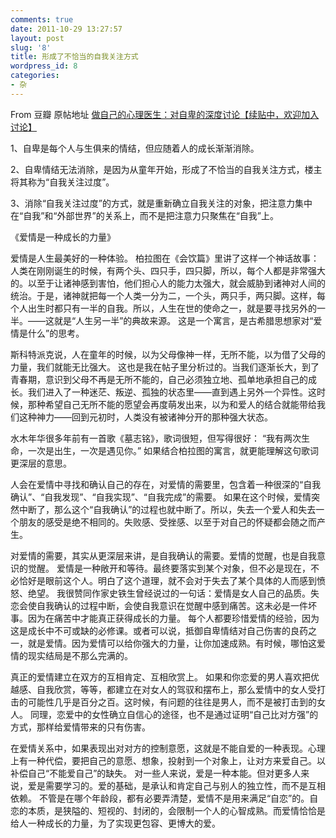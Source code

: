 ```yaml
---
comments: true
date: 2011-10-29 13:27:57
layout: post
slug: '8'
title: 形成了不恰当的自我关注方式
wordpress_id: 8
categories:
- 杂
---
```


From 豆瓣 原帖地址
[做自己的心理医生：对自卑的深度讨论【续贴中，欢迎加入讨论】](http://www.douban.com/group/topic/21813131/)

1、自卑是每个人与生俱来的情结，但应随着人的成长渐渐消除。

2、自卑情结无法消除，是因为从童年开始，形成了不恰当的自我关注方式，楼主将其称为“自我关注过度”。

3、消除“自我关注过度”的方式，就是重新确立自我关注的对象，把注意力集中在“自我”和“外部世界”的关系上，而不是把注意力只聚焦在“自我”上。

《爱情是一种成长的力量》

爱情是人生最美好的一种体验。
柏拉图在《会饮篇》里讲了这样一个神话故事：
人类在刚刚诞生的时候，有两个头、四只手，四只脚，所以，每个人都是非常强大的。以至于让诸神感到害怕，他们担心人的能力太强大，就会威胁到诸神对人间的统治。于是，诸神就把每一个人类一分为二，一个头，两只手，两只脚。这样，每个人出生时都只有一半的自我。所以，人生在世的使命之一，就是要寻找另外的一半。——这就是“人生另一半”的典故来源。
这是一个寓言，是古希腊思想家对“爱情是什么”的思考。

斯科特派克说，人在童年的时候，以为父母像神一样，无所不能，以为借了父母的力量，我们就能无比强大。
这也是我在帖子里分析过的。当我们逐渐长大，到了青春期，意识到父母不再是无所不能的，自己必须独立地、孤单地承担自己的成长。我们进入了一种迷茫、叛逆、孤独的状态里——直到遇上另外一个异性。这时候，那种希望自己无所不能的愿望会再度萌发出来，以为和爱人的结合就能带给我们这种神力——回到元初时，人类没有被诸神分开的那种强大状态。

水木年华很多年前有一首歌《墓志铭》，歌词很短，但写得很好：
“我有两次生命，一次是出生，一次是遇见你。” 如果结合柏拉图的寓言，就更能理解这句歌词更深层的意思。

人会在爱情中寻找和确认自己的存在，对爱情的需要里，包含着一种很深的“自我确认”、“自我发现”、“自我实现”、“自我完成”的需要。 如果在这个时候，爱情突然中断了，那么这个“自我确认”的过程也就中断了。所以，失去一个爱人和失去一个朋友的感受是绝不相同的。失败感、受挫感、以至于对自己的怀疑都会随之而产生。

对爱情的需要，其实从更深层来讲，是自我确认的需要。爱情的觉醒，也是自我意识的觉醒。
爱情是一种敞开和等待。最终要落实到某个对象，但不必是现在，不必恰好是眼前这个人。明白了这个道理，就不会对于失去了某个具体的人而感到愤怒、绝望。
我很赞同作家史铁生曾经说过的一句话：爱情是女人自己的品质。失恋会使自我确认的过程中断，会使自我意识在觉醒中感到痛苦。这未必是一件坏事。因为在痛苦中才能真正获得成长的力量。
每个人都要珍惜爱情的经验，因为这是成长中不可或缺的必修课。或者可以说，抵御自卑情结对自己伤害的良药之一，就是爱情。因为爱情可以给你强大的力量，让你加速成熟。有时候，哪怕这爱情的现实结局是不那么完满的。

真正的爱情建立在双方的互相肯定、互相欣赏上。
如果和你恋爱的男人喜欢把优越感、自我欣赏，等等，都建立在对女人的驾驭和摆布上，那么爱情中的女人受打击的可能性几乎是百分之百。这时候，有问题的往往是男人，而不是被打击到的女人。
同理，恋爱中的女性确立自信心的途径，也不是通过证明“自己比对方强”的方式，那样给爱情带来的只有伤害。

在爱情关系中，如果表现出对对方的控制意愿，这就是不能自爱的一种表现。心理上有一种代偿，要把自己的意愿、想象，投射到一个对象上，让对方来爱自己。以补偿自己“不能爱自己”的缺失。
对一些人来说，爱是一种本能。但对更多人来说，爱是需要学习的。爱的基础，是承认和肯定自己与别人的独立性，而不是互相依赖。
不管是在哪个年龄段，都有必要弄清楚，爱情不是用来满足“自恋”的。自恋的本质，是狭隘的、短视的、封闭的，会限制一个人的心智成熟。而爱情恰恰是给人一种成长的力量，为了实现更包容、更博大的爱。
